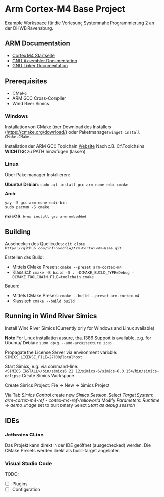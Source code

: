 # Arm Cortex-M4 Base Project

Example Workspace für die Vorlesung Systemnahe Programmierung 2 an der
DHWB Ravensburg.

## ARM Documentation
 - [Cortex M4 Startseite](https://developer.arm.com/Processors/Cortex-M4)
 - [GNU Assembler Documentation](https://sourceware.org/binutils/docs-2.40/as/index.html)
 - [GNU Linker Documentation](https://sourceware.org/binutils/docs-2.40/ld/index.html)

## Prerequisites
 - CMake
 - ARM GCC Cross-Compiler
 - Wind River Simics

### Windows
Installation von CMake über Download des Installers (https://cmake.org/download/)
oder Paketmanager `winget install CMake.CMake.`

Installation der ARM GCC Toolchain [Website](https://gnutoolchains.com/arm-eabi/)
Nach z.B. C:\Toolchains\
**WICHTIG:** zu PATH hinzufügen (lassen)

### Linux
Über Paketmanager Installieren:

**Ubuntu/ Debian**: `sudo apt install gcc-arm-none-eabi cmake`

**Arch**:
```
yay -S gcc-arm-none-eabi-bin 
sudo pacman -S cmake
```

**macOS**: `brew install gcc-arm-embedded`

## Building
Auschecken des Quellcodes:
`git clone https://github.com/infohoschie/Arm-Cortex-M4-Base.git`

Erstellen des Build:
 - Mittels CMake Presets:
   `cmake --preset arm-cortex-m4`
 - Klassisch
   `cmake -B build -S . -DCMAKE_BUILD_TYPE=Debug -DCMAKE_TOOLCHAIN_FILE=toolchain.cmake`

Bauen:
 - Mittels CMake Presets:
  `cmake --build --preset arm-cortex-m4`
 - Klassisch
  `cmake --build build`
 
## Running in Wind River Simics
Install Wind River Simics (Currently only for Windows and Linux available)

**Note**
For Linux installation assure, that I386 Support is available, e.g. for 
Ubuntu/ Debian: `sudo dpkg --add-architecture i386`

Propagate the License Server via environment variable:
```SIMICS_LICENSE_FILE=27000@localhost```

Start Simics, e.g. via command-line:
```<SIMICS_INSTALL>/bin/simics6_22_12/simics-6/simics-6.0.154/bin/simics-eclipse```
Create Simics Workspace

Create Simics Project: File -> New -> Simics Project

Via Tab *Simics Control* create new *Simics Session*.
Select *Target System*: *arm-cortex-m4-ref - cortex-m4-ref-helloworld*
Modify *Parameters*: *Runtime* -> *demo_image* set to built binary
Select *Start as debug session*

## IDEs
### Jetbrains CLion
Das Projekt kann direkt in der IDE geöffnet (ausgechecked) werden.
Die CMake Presets werden direkt als build-target angeboten

### Visual Studio Code
TODO:
 - [ ] Plugins
 - [ ] Configuration
